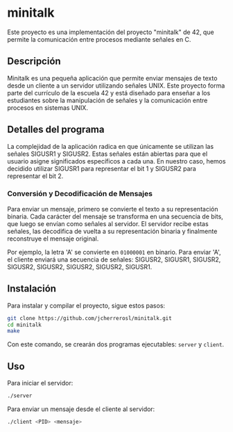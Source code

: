 # minitalk

Este proyecto es una implementación del proyecto "minitalk" de 42, que permite la comunicación entre procesos mediante señales en C.    

## Descripción

Minitalk es una pequeña aplicación que permite enviar mensajes de texto desde un cliente a un servidor utilizando señales UNIX. Este proyecto forma parte del currículo de la escuela 42 y está diseñado para enseñar a los estudiantes sobre la manipulación de señales y la comunicación entre procesos en sistemas UNIX.    

## Detalles del programa

La complejidad de la aplicación radica en que únicamente se utilizan las señales SIGUSR1 y SIGUSR2. Estas señales están abiertas para que el usuario asigne significados específicos a cada una. En nuestro caso, hemos decidido utilizar SIGUSR1 para representar el bit 1 y SIGUSR2 para representar el bit 2. 

### Conversión y Decodificación de Mensajes

Para enviar un mensaje, primero se convierte el texto a su representación binaria. Cada carácter del mensaje se transforma en una secuencia de bits, que luego se envían como señales al servidor. El servidor recibe estas señales, las decodifica de vuelta a su representación binaria y finalmente reconstruye el mensaje original.

Por ejemplo, la letra 'A' se convierte en `01000001` en binario. Para enviar 'A', el cliente enviará una secuencia de señales: SIGUSR2, SIGUSR1, SIGUSR2, SIGUSR2, SIGUSR2, SIGUSR2, SIGUSR2, SIGUSR1.

## Instalación

Para instalar y compilar el proyecto, sigue estos pasos:    

```bash
git clone https://github.com/jcherrerosl/minitalk.git
cd minitalk
make
```
Con este comando, se crearán dos programas ejecutables: `server` y `client`.   

## Uso

Para iniciar el servidor:   
```bash
./server
```
Para enviar un mensaje desde el cliente al servidor:   
```bash
./client <PID> <mensaje>
```
